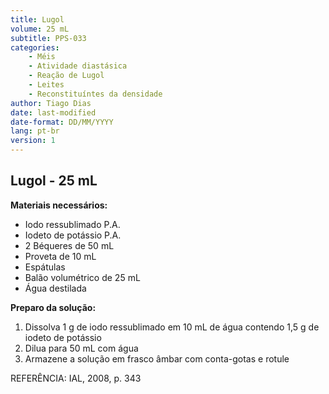 ```yaml
---
title: Lugol
volume: 25 mL
subtitle: PPS-033
categories:
    - Méis
    - Atividade diastásica
    - Reação de Lugol
    - Leites
    - Reconstituíntes da densidade
author: Tiago Dias
date: last-modified
date-format: DD/MM/YYYY
lang: pt-br
version: 1
---
```


## Lugol - 25 mL

**Materiais necessários:**

- Iodo ressublimado P.A.
- Iodeto de potássio P.A.
- 2 Béqueres de 50 mL
- Proveta de 10 mL
- Espátulas
- Balão volumétrico de 25 mL
- Água destilada

**Preparo da solução:**

1. Dissolva 1 g de iodo ressublimado em 10 mL de água contendo 1,5 g de iodeto de potássio
2. Dilua para 50 mL com água
3. Armazene a solução em frasco âmbar com conta-gotas e rotule

REFERÊNCIA: IAL, 2008, p. 343
